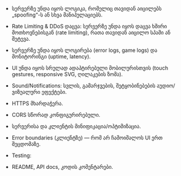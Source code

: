 

- სერვერზე უნდა იყოს ლოგიკა, რომელიც თავიდან აიცილებს „spoofing“-ს ან სხვა მანიპულაციებს.

- Rate Limiting & DDoS დაცვა:
  სერვერზე უნდა იყოს დაცვა ხშირი მოთხოვნებისგან (rate limiting), რათა თავიდან აიცილო სპამი ან შეტევა.

- სერვერზე უნდა იყოს ლოგირება (error logs, game logs) და მონიტორინგი (uptime, latency).

- UI უნდა იყოს სრულად ადაპტირებული მობილურისთვის (touch gestures, responsive SVG, ღილაკების ზომა).

- Sound/Notifications:
  სვლის, გამარჯვების, შეტყობინებების აუდიო/ვიზუალური ეფექტები.

- HTTPS მხარდაჭერა.
- CORS სწორად კონფიგურირებული.
- სერვერისა და კლიენტის მინიფიკაცია/ოპტიმიზაცია.
- Error boundaries (კლიენტზე) — რომ არ ჩამოიშალოს UI ერთ შეცდომაზე.
- Testing:

- README, API docs, კოდის კომენტარები. 